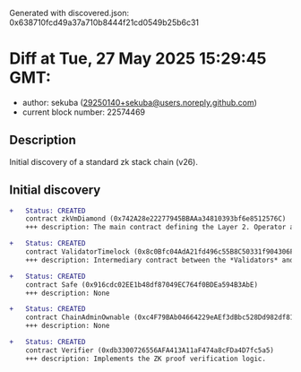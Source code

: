 Generated with discovered.json: 0x638710fcd49a37a710b8444f21cd0549b25b6c31

# Diff at Tue, 27 May 2025 15:29:45 GMT:

- author: sekuba (<29250140+sekuba@users.noreply.github.com>)
- current block number: 22574469

## Description

Initial discovery of a standard zk stack chain (v26).

## Initial discovery

```diff
+   Status: CREATED
    contract zkVmDiamond (0x742A28e22277945BBAAa34810393bf6e8512576C)
    +++ description: The main contract defining the Layer 2. Operator actions like commiting blocks, providing ZK proofs and executing batches ultimately target this contract which then processes transactions. During batch execution it processes L1 --> L2 and L2 --> L1 transactions.
```

```diff
+   Status: CREATED
    contract ValidatorTimelock (0x8c0Bfc04AdA21fd496c55B8C50331f904306F564)
    +++ description: Intermediary contract between the *Validators* and the central diamond contract that delays block execution (ie withdrawals and other L2 --> L1 messages) by 3h.
```

```diff
+   Status: CREATED
    contract Safe (0x916cdc02EE1b48df87049EC764f0BDEa594B3AbE)
    +++ description: None
```

```diff
+   Status: CREATED
    contract ChainAdminOwnable (0xc4F79BAb04664229eAEf3dBbc528Dd982df81EdD)
    +++ description: None
```

```diff
+   Status: CREATED
    contract Verifier (0xdb3300726556AFA413A11aF474a8cFDa4D7fc5a5)
    +++ description: Implements the ZK proof verification logic.
```
